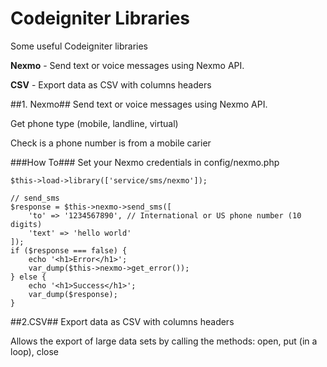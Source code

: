 # Codeigniter Libraries

Some useful Codeigniter libraries

**Nexmo** - Send text or voice messages using Nexmo API.

**CSV** - Export data as CSV with columns headers

##1. Nexmo##
Send text or voice messages using Nexmo API.

Get phone type (mobile, landline, virtual)

Check is a phone number is from a mobile carier

###How To###
Set your Nexmo credentials in config/nexmo.php

```
$this->load->library(['service/sms/nexmo']);

// send_sms
$response = $this->nexmo->send_sms([
    'to' => '1234567890', // International or US phone number (10 digits)
    'text' => 'hello world'
]);
if ($response === false) {
    echo '<h1>Error</h1>';
    var_dump($this->nexmo->get_error());
} else {
    echo '<h1>Success</h1>';
    var_dump($response);
}
```

##2.CSV##
Export data as CSV with columns headers
 
Allows the export of large data sets by calling the methods:
 open, put (in a loop), close

